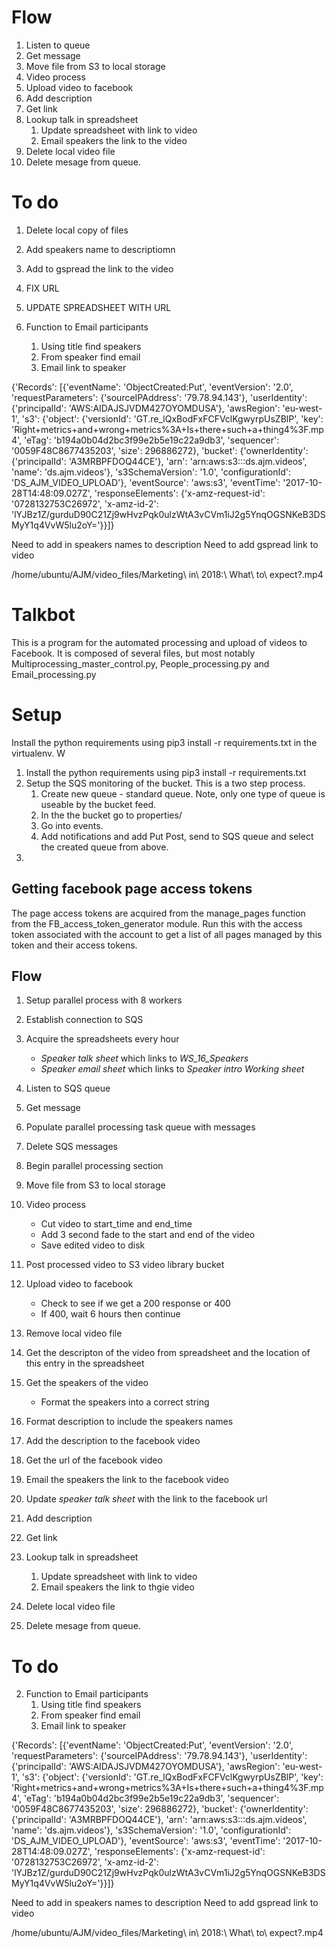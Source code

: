 # Flow

1. Listen to queue
2. Get message
3. Move file from S3 to local storage
4. Video process
5. Upload video to facebook
6. Add description
7. Get link
8. Lookup talk in spreadsheet
    1. Update spreadsheet with link to video
    2. Email speakers the link to the video
9. Delete local video file
10. Delete mesage from queue.    



# To do
1. Delete local copy of files
2. Add speakers name to descriptiomn
3. Add to gspread the link to the video

2. FIX URL

3. UPDATE SPREADSHEET WITH URL

2. Function to Email participants
    1. Using title find speakers
    2. From speaker find email
    3. Email link to speaker


{'Records': [{'eventName': 'ObjectCreated:Put', 'eventVersion': '2.0', 'requestParameters': {'sourceIPAddress': '79.78.94.143'}, 'userIdentity': {'principalId': 'AWS:AIDAJSJVDM427OYOMDUSA'}, 'awsRegion': 'eu-west-1', 's3': {'object': {'versionId': 'GT.re_lQxBodFxFCFVclKgwyrpUsZBlP', 'key': 'Right+metrics+and+wrong+metrics%3A+Is+there+such+a+thing4%3F.mp4', 'eTag': 'b194a0b04d2bc3f99e2b5e19c22a9db3', 'sequencer': '0059F48C8677435203', 'size': 296886272}, 'bucket': {'ownerIdentity': {'principalId': 'A3MRBPFDOQ44CE'}, 'arn': 'arn:aws:s3:::ds.ajm.videos', 'name': 'ds.ajm.videos'}, 's3SchemaVersion': '1.0', 'configurationId': 'DS_AJM_VIDEO_UPLOAD'}, 'eventSource': 'aws:s3', 'eventTime': '2017-10-28T14:48:09.027Z', 'responseElements': {'x-amz-request-id': '0728132753C26972', 'x-amz-id-2': 'lYJBz1Z/gurduD90C21Zj9wHvzPqk0ulzWtA3vCVm1iJ2g5YnqOGSNKeB3DSMyY1q4VvW5lu2oY='}}]}    

Need to add in speakers names to description
Need to add gspread link to video



/home/ubuntu/AJM/video_files/Marketing\ in\ 2018\:\ What\ to\ expect\?.mp4





# Talkbot
This is a program for the automated processing and upload of videos to Facebook. It is composed of several files, but most notably Multiprocessing\_master\_control.py, People\_processing.py and Email\_processing.py



# Setup

Install the python requirements using pip3 install -r requirements.txt in the virtualenv. W


1. Install the python requirements using pip3 install -r requirements.txt
2. Setup the SQS monitoring of the bucket. This is a two step process.
    1. Create new queue - standard queue. Note, only one type of queue is useable by the bucket feed.
    1. In the the bucket go to properties/
    2. Go into events.
    3. Add notifications and add Put Post, send to SQS queue and select the created queue from above.
3.  


## Getting facebook page access tokens
The page access tokens are acquired from the manage_pages function from the FB_access_token_generator module. Run this with the access token 
associated with the account to get a list of all pages managed by this token and their access tokens.




## Flow

1. Setup parallel process with 8 workers
2. Establish connection to SQS
3. Acquire the spreadsheets every hour
    * *Speaker talk sheet* which links to _WS\_16\_Speakers_
    * *Speaker email sheet* which links to _Speaker intro Working sheet_
1. Listen to SQS queue 
2. Get message
3. Populate  parallel processing task queue with messages
4. Delete SQS messages 
5. Begin parallel processing section 
3. Move file from S3 to local storage
4. Video process
    * Cut video to start\_time and end\_time
    * Add 3 second fade to the start and end of the video 
    * Save edited video to disk
5. Post processed video to S3 video library bucket
6. Upload video to facebook
    * Check to see if we get a 200 response or 400
    * If 400, wait 6 hours then continue
7. Remove local video file 
8. Get the descripton of the video from spreadsheet and the location of this entry in the spreadsheet
9. Get the speakers of the video
    * Format the speakers into a correct string
10. Format description to include the speakers names
11. Add the description to the facebook video 
12. Get the url of the facebook video
13. Email the speakers the link to the facebook video 
14. Update *speaker talk sheet* with the link to the facebook url


6. Add description
7. Get link
8. Lookup talk in spreadsheet
    1. Update spreadsheet with link to video
    2. Email speakers the link to thgie video
9. Delete local video file
10. Delete mesage from queue.    










# To do




2. Function to Email participants
    1. Using title find speakers
    2. From speaker find email
    3. Email link to speaker


{'Records': [{'eventName': 'ObjectCreated:Put', 'eventVersion': '2.0', 'requestParameters': {'sourceIPAddress': '79.78.94.143'}, 'userIdentity': {'principalId': 'AWS:AIDAJSJVDM427OYOMDUSA'}, 'awsRegion': 'eu-west-1', 's3': {'object': {'versionId': 'GT.re_lQxBodFxFCFVclKgwyrpUsZBlP', 'key': 'Right+metrics+and+wrong+metrics%3A+Is+there+such+a+thing4%3F.mp4', 'eTag': 'b194a0b04d2bc3f99e2b5e19c22a9db3', 'sequencer': '0059F48C8677435203', 'size': 296886272}, 'bucket': {'ownerIdentity': {'principalId': 'A3MRBPFDOQ44CE'}, 'arn': 'arn:aws:s3:::ds.ajm.videos', 'name': 'ds.ajm.videos'}, 's3SchemaVersion': '1.0', 'configurationId': 'DS_AJM_VIDEO_UPLOAD'}, 'eventSource': 'aws:s3', 'eventTime': '2017-10-28T14:48:09.027Z', 'responseElements': {'x-amz-request-id': '0728132753C26972', 'x-amz-id-2': 'lYJBz1Z/gurduD90C21Zj9wHvzPqk0ulzWtA3vCVm1iJ2g5YnqOGSNKeB3DSMyY1q4VvW5lu2oY='}}]}    

Need to add in speakers names to description
Need to add gspread link to video



/home/ubuntu/AJM/video_files/Marketing\ in\ 2018\:\ What\ to\ expect\?.mp4